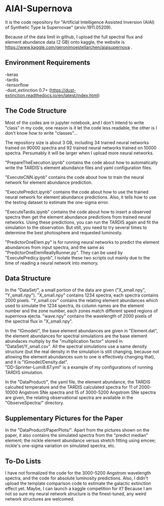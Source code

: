 # AIAI-Supernova

It is the code repository for "Artificial Intelligence Assisted Inversion (AIAI) of Synthetic Type Ia Supernovae" (arxiv:1911.05209).  

Because of the data limit in github, I upload the full spectral flux and element abundance data (2 GB) onto kaggle, the website is https://www.kaggle.com/geronimoestellarchen/aiaisupernova . 

## Environment Requirements

-keras  
-tardis  
-tensorflow  
-dust_extinction 0.7+ (https://dust-extinction.readthedocs.io/en/latest/index.html)  


## The Code Structure

Most of the codes are in jupyter notebook, and I don't intend to write "class" in my code, one reason is it let the code less readable, the other is I don't know how to write "classes"...  

The repository size is about 3 GB, including 34 trained neural networks trained on 90000 spectra and 92 trained neural networks trained on 10000 spectra. 
Persumably it will be larger when I upload more neural networks.  

"PrepareTheExecution.ipynb" contains the code about how to automatically write the TARDIS's element abundance files and yaml configuration files.  

"ExecuteCNN.ipynb" contains the code about how to train the neural network for element abundance prediction.  

"ExecutePredict.ipynb" contains the code about how to use the trained neural network for element abundance predictions. Also, it tells how to use the testing dataset to estimate the one-sigma error.  

"ExecuteTardis.ipynb" contains the code about how to insert a observed spectra then get the element abundance predictions from trained neural networks. 
Using these predictions, you can run the TARDIS again and fit the simulation to the observation. 
But still, you need to try several times to determine the best photosphere and requested luminosty.  

"PredictorOneElem.py" is for running neural networks to predict the element abundances from input spectra, and the same as "PredictorOneElemReallyRunner.py". 
They can be used by "ExecutePredicy.ipynb", I isolate these two scripts out mainly due to the time of reading a neural network into memory.  


## Data Structure

In the "DataSet/", a small portion of the data are given ("X_small.npy", "Y_small.npy"). 
"X_small.npy" contains 1234 spectra, each spectra contains 2000 pixels. 
"Y_small.csv" contains the relating element abundances which used to simulate the 1234 spectra, its column names are the element number and the zone number, each zones match different speed regions of supernova ejecta. 
"wave.npy" contains the wavelength of 2000 pixels of the spectral flux in "X_small.npy".  

In the "IGmodel/", the base element abundances are given in "Element.dat", the element abundances for spectral simulations are the base element abundaces multiply by the "multiplication factor" stored in "DataSet/Y_small.csv". 
All the spectral simulations use a same density structure (but the real density in the simulation is still changing, because not allowing the element abundances sum to one is effectively changing that), and it is "IGmodel/Density.dat".  
"DD-Sprinter-Lumi8.67.yml" is a example of my configurations of running TARDIS simulation.  

In the "DataProduct/", the yaml file, the element abundance, the TARDIS calculted temperature and the TARDIS calculated spectra for 11 of 2000-10000 Angstrom SNe spectra and 15 of 3000-5200 Angstrom SNe spectra are given, the relating observational spectra are available in the "ObserveSpectra/" directory.  

## Supplementary Pictures for the Paper

In the "DataProduct/PaperPlots/". Apart from the pictures shown on the paper, it also contains the simulated spectra from the "predict median" element; the nickle element abundance versus stretch fitting using emcee; nickle's one-sigma variation on simulated spectra, etc.  

## To-Do Lists

I have not formalized the code for the 3000-5200 Angstrom wavelength spectra, and the code for absolute luminosity predictions. 
Also, I didn't upload the template comparison code to estimate the galactic extinction effect yet. 
Maybe, I can launch a kaggle competition for it? 
Because I am not so sure my neural network structure is the finest-tuned, any weird network structures are welcomed. 